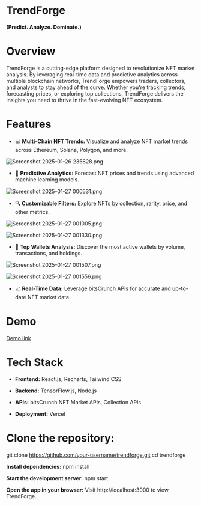 # TrendForge
**(Predict. Analyze. Dominate.)**

# Overview
TrendForge is a cutting-edge platform designed to revolutionize NFT market analysis. By leveraging real-time data and predictive analytics across multiple blockchain networks, TrendForge empowers traders, collectors, and analysts to stay ahead of the curve. Whether you're tracking trends, forecasting prices, or exploring top collections, TrendForge delivers the insights you need to thrive in the fast-evolving NFT ecosystem.

# Features
- 📊 **Multi-Chain NFT Trends:** Visualize and analyze NFT market trends across Ethereum, Solana, Polygon, and more.

![Screenshot 2025-01-26 235828.png](https://cdn.dorahacks.io/static/files/194a3dfb77f63d991e50a2b411a96aab.png)

- 🔮 **Predictive Analytics:** Forecast NFT prices and trends using advanced machine learning models.


![Screenshot 2025-01-27 000531.png](https://cdn.dorahacks.io/static/files/194a3e6007c193a5baf0acd402eac437.png)


- 🔍 **Customizable Filters:** Explore NFTs by collection, rarity, price, and other metrics.


![Screenshot 2025-01-27 001005.png](https://cdn.dorahacks.io/static/files/194a3ea592407fed02e53144d8c8db34.png)

![Screenshot 2025-01-27 001330.png](https://cdn.dorahacks.io/static/files/194a3ed74ead64c611688be438488786.png)


- 💼 **Top Wallets Analysis:** Discover the most active wallets by volume, transactions, and holdings.


![Screenshot 2025-01-27 001507.png](https://cdn.dorahacks.io/static/files/194a3eeca019aa36643f250403cb794f.png)

![Screenshot 2025-01-27 001556.png](https://cdn.dorahacks.io/static/files/194a3ef7c9a80d9e964de7d45099b117.png)


- 📈 **Real-Time Data:** Leverage bitsCrunch APIs for accurate and up-to-date NFT market data.

# Demo
[Demo link](https://trend-forge.vercel.app/)

# Tech Stack
- **Frontend:** React.js, Recharts, Tailwind CSS

- **Backend:** TensorFlow.js, Node.js

- **APIs:** bitsCrunch NFT Market APIs, Collection APIs

- **Deployment:** Vercel

# Clone the repository:

git clone https://github.com/your-username/trendforge.git
cd trendforge

**Install dependencies:**
npm install

**Start the development server:**
npm start

**Open the app in your browser:**
Visit http://localhost:3000 to view TrendForge.

